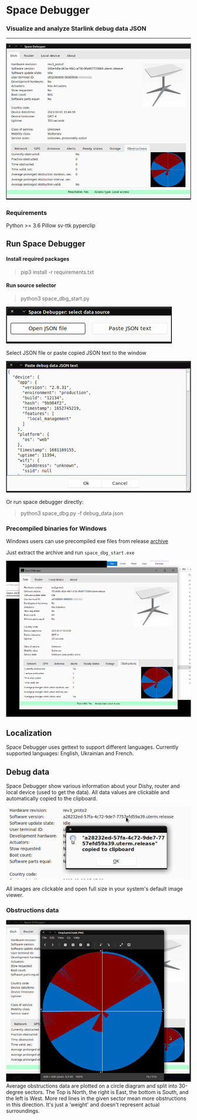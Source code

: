 # Space Debugger
### Visualize and  analyze Starlink debug data JSON
----
![](https://raw.githubusercontent.com/olegkutkov/Space-Debugger/main/doc/space-debugger-on-linux.png)

### Requirements
Python >= 3.6
Pillow
sv-ttk
pyperclip

## Run Space Debugger
#### Install required packages
>pip3 install -r requirements.txt

#### Run source selector
>python3 space_dbg_start.py

![](https://raw.githubusercontent.com/olegkutkov/Space-Debugger/main/doc/space-debugger-start-window.png)

Select JSON file or paste copied JSON text to the window

![](https://github.com/olegkutkov/Space-Debugger/blob/main/doc/space-debugger-json-paste-window.png?raw=true)

Or run space debugger directly:
>python3 space_dbg.py -f debug_data.json

### Precompiled binaries for Windows
Windows users can use precompiled exe files from release [archive](https://github.com/olegkutkov/Space-Debugger/blob/main/build/windows/space_dbg_windows_bundle-0_1.zip)

Just extract the archive and run `space_dbg_start.exe`

![](https://raw.githubusercontent.com/olegkutkov/Space-Debugger/main/doc/space-debugger-on-windows.png)

## Localization
Space Debugger uses gettext to support different languages. Currently supported languages: English, Ukrainian and French.

## Debug data
Space Debugger show various information about your Dishy, router and local device (used to get the data).
All data values are clickable and automatically copied to the clipboard.

![](https://raw.githubusercontent.com/olegkutkov/Space-Debugger/main/doc/space-debugger-copy-to-clipboard.png)

All images are clickable and open full size in your system's default image viewer.

### Obstructions data
![](https://raw.githubusercontent.com/olegkutkov/Space-Debugger/main/doc/space-debugger-obstructions-view.png)
Average obstructions data are plotted on a circle diagram and split into 30-degree sectors.
The Top is North, the right is East, the bottom is South, and the left is West. More red lines in the given sector mean more obstructions in this direction. 
It's just a 'weight' and doesn't represent actual surroundings.
